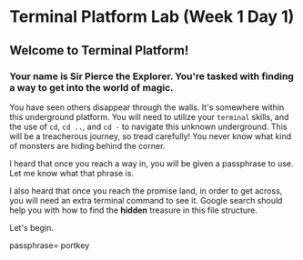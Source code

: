 # Terminal Platform Lab (Week 1 Day 1)

## Welcome to Terminal Platform!

### Your name is Sir Pierce the Explorer. You're tasked with finding a way to get into the world of magic.

You have seen others disappear through the walls. It's somewhere within this underground platform. You will need to utilize your `terminal` skills, and the use of `cd`,  `cd ..`, and `cd -` to navigate this unknown underground. This will be a treacherous journey, so tread carefully! You never know what kind of monsters are hiding behind the corner.

I heard that once you reach a way in, you will be given a passphrase to use. Let me know what that phrase is.

I also heard that once you reach the promise land, in order to get across, you will need an extra terminal command to see it. Google search should help you with how to find the **hidden** treasure in this file structure.

Let's begin.

passphrase= portkey